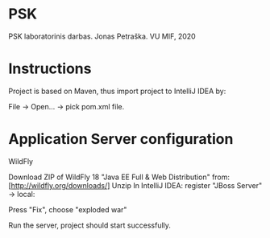# PSK
PSK laboratorinis darbas. Jonas Petraška. VU MIF, 2020

# Instructions
Project is based on Maven, thus import project to IntelliJ IDEA by:

File -> Open... -> pick pom.xml file.


# Application Server configuration

WildFly

Download ZIP of WildFly 18 "Java EE Full & Web Distribution" from: [http://wildfly.org/downloads/]
Unzip
In IntelliJ IDEA: register "JBoss Server" -> local:

Press "Fix", choose "exploded war"


Run the server, project should start successfully.
